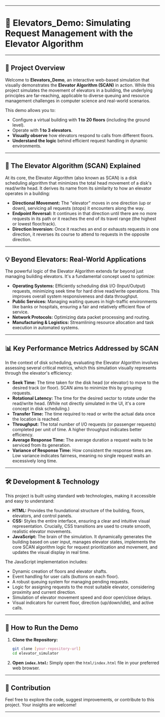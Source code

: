 
-----

# 🏢 Elevators\_Demo: Simulating Request Management with the Elevator Algorithm

-----

## 🚀 Project Overview

Welcome to **Elevators\_Demo**, an interactive web-based simulation that visually demonstrates the **Elevator Algorithm (SCAN)** in action. While this project simulates the movement of elevators in a building, the underlying principles are far-reaching, applicable to diverse queuing and resource management challenges in computer science and real-world scenarios.

This demo allows you to:

  * Configure a virtual building with **1 to 20 floors** (including the ground level).
  * Operate with **1 to 3 elevators**.
  * **Visually observe** how elevators respond to calls from different floors.
  * **Understand the logic** behind efficient request handling in dynamic environments.

-----

## 🎯 The Elevator Algorithm (SCAN) Explained

At its core, the Elevator Algorithm (also known as SCAN) is a disk scheduling algorithm that minimizes the total head movement of a disk's read/write head. It derives its name from its similarity to how an elevator operates in a building:

  * **Directional Movement:** The "elevator" moves in one direction (up or down), servicing all requests (stops) it encounters along the way.
  * **Endpoint Reversal:** It continues in that direction until there are no more requests in its path or it reaches the end of its travel range (the highest or lowest floor/track).
  * **Direction Inversion:** Once it reaches an end or exhausts requests in one direction, it reverses its course to attend to requests in the opposite direction.

-----

## 💡 Beyond Elevators: Real-World Applications

The powerful logic of the Elevator Algorithm extends far beyond just managing building elevators. It's a fundamental concept used to optimize:

  * **Operating Systems:** Efficiently scheduling disk I/O (Input/Output) requests, minimizing seek time for hard drive read/write operations. This improves overall system responsiveness and data throughput.
  * **Public Services:** Managing waiting queues in high-traffic environments like banks or hospitals, ensuring a fair and relatively efficient flow of service.
  * **Network Protocols:** Optimizing data packet processing and routing.
  * **Manufacturing & Logistics:** Streamlining resource allocation and task execution in automated systems.

-----

## 📊 Key Performance Metrics Addressed by SCAN

In the context of disk scheduling, evaluating the Elevator Algorithm involves assessing several critical metrics, which this simulation visually represents through the elevator's efficiency:

  * **Seek Time:** The time taken for the disk head (or elevator) to move to the desired track (or floor). SCAN aims to minimize this by grouping requests.
  * **Rotational Latency:** The time for the desired sector to rotate under the read/write head. (While not directly simulated in the UI, it's a core concept in disk scheduling.)
  * **Transfer Time:** The time required to read or write the actual data once the location is reached.
  * **Throughput:** The total number of I/O requests (or passenger requests) completed per unit of time. A higher throughput indicates better efficiency.
  * **Average Response Time:** The average duration a request waits to be serviced from its generation.
  * **Variance of Response Time:** How consistent the response times are. Low variance indicates fairness, meaning no single request waits an excessively long time.

-----

## 🛠️ Development & Technology

This project is built using standard web technologies, making it accessible and easy to understand:

  * **HTML:** Provides the foundational structure of the building, floors, elevators, and control panels.
  * **CSS:** Styles the entire interface, ensuring a clear and intuitive visual representation. Crucially, CSS transitions are used to create smooth, realistic elevator movements.
  * **JavaScript:** The brain of the simulation. It dynamically generates the building based on user input, manages elevator states, implements the core SCAN algorithm logic for request prioritization and movement, and updates the visual display in real time.

The JavaScript implementation includes:

  * Dynamic creation of floors and elevator shafts.
  * Event handling for user calls (buttons on each floor).
  * A robust queuing system for managing pending requests.
  * Logic for assigning requests to the most suitable elevator, considering proximity and current direction.
  * Simulation of elevator movement speed and door open/close delays.
  * Visual indicators for current floor, direction (up/down/idle), and active calls.

-----

## 🚀 How to Run the Demo

1.  **Clone the Repository:**
    ```bash
    git clone [your-repository-url]
    cd elevator_simulator
    ```
2.  **Open `index.html`:** Simply open the `html/index.html` file in your preferred web browser.

-----

## 🤝 Contribution

Feel free to explore the code, suggest improvements, or contribute to this project. Your insights are welcome\!

-----